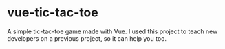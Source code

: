 # vue-tic-tac-toe

A simple tic-tac-toe game made with Vue. I used this project to teach new developers on a previous project, so it can help you too.
